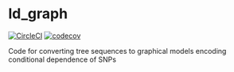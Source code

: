 # ld_graph
[![CircleCI](https://circleci.com/gh/tskit-dev/ld_graph.svg?style=svg)](https://circleci.com/gh/awohns/ld_graph)
[![codecov](https://codecov.io/gh/awohns/ld_graph/branch/main/graph/badge.svg?token=2I8PxyDm8A)](https://codecov.io/gh/awohns/ld_graph)

Code for converting tree sequences to graphical models encoding conditional dependence of SNPs
